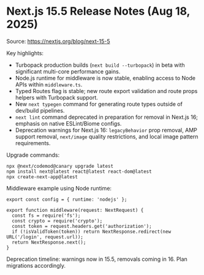 # Next.js 15.5 Release Notes (Aug 18, 2025)

Source: https://nextjs.org/blog/next-15-5

Key highlights:
- Turbopack production builds (`next build --turbopack`) in beta with significant multi-core performance gains.
- Node.js runtime for middleware is now stable, enabling access to Node APIs within `middleware.ts`.
- Typed Routes flag is stable; new route export validation and route props helpers with Turbopack support.
- New `next typegen` command for generating route types outside of dev/build pipelines.
- `next lint` command deprecated in preparation for removal in Next.js 16; emphasis on native ESLint/Biome configs.
- Deprecation warnings for Next.js 16: `legacyBehavior` prop removal, AMP support removal, `next/image` quality restrictions, and local image pattern requirements.

Upgrade commands:
```
npx @next/codemod@canary upgrade latest
npm install next@latest react@latest react-dom@latest
npx create-next-app@latest
```

Middleware example using Node runtime:
```
export const config = { runtime: 'nodejs' };

export function middleware(request: NextRequest) {
  const fs = require('fs');
  const crypto = require('crypto');
  const token = request.headers.get('authorization');
  if (!isValidToken(token)) return NextResponse.redirect(new URL('/login', request.url));
  return NextResponse.next();
}
```

Deprecation timeline: warnings now in 15.5, removals coming in 16. Plan migrations accordingly.

